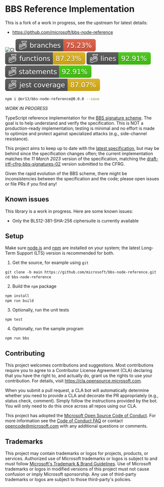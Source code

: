 # BBS Reference Implementation

This is a fork of a work in progress, see the upstream for latest details:

- https://github.com/microsoft/bbs-node-reference

[![CI](https://github.com/or13/bbs-node-reference/actions/workflows/ci.yml/badge.svg)](https://github.com/or13/bbs-node-reference/actions/workflows/ci.yml)
![Branches](./badges/coverage-branches.svg)
![Functions](./badges/coverage-functions.svg)
![Lines](./badges/coverage-lines.svg)
![Statements](./badges/coverage-statements.svg)
![Jest coverage](./badges/coverage-jest%20coverage.svg)

```sh
npm i @or13/bbs-node-reference@0.0.0 --save
```

*WORK IN PROGRESS*

TypeScript reference implementation for the [BBS signature scheme](https://github.com/decentralized-identity/bbs-signature). The goal is to help understand and verify the specification. This is NOT a production-ready implementation; testing is minimal and no effort is made to optimize and protect against specialized attacks (e.g., side-channel resistance). 

This project aims to keep up to date with the [latest specification](https://identity.foundation/bbs-signature/draft-looker-cfrg-bbs-signatures.html), but may be behind since the specification changes often; the current implementation matches the *11 March 2023* version of the specification, matching the [draft-irtf-cfrg-bbs-signatures-02](https://datatracker.ietf.org/doc/draft-irtf-cfrg-bbs-signatures/02/) version submitted to the CFRG.

Given the rapid evolution of the BBS scheme, there might be inconsistencies between the specification and the code; please open issues or file PRs if you find any!

## Known issues

This library is a work in progress. Here are some known issues:
* Only the BLS12-381-SHA-256 ciphersuite is currently available

## Setup

Make sure [node.js](https://nodejs.org/) and [npm](https://docs.npmjs.com/downloading-and-installing-node-js-and-npm) are installed on your system; the latest Long-Term Support (LTS) version is recommended for both.

1. Get the source, for example using `git`
```
git clone -b main https://github.com/microsoft/bbs-node-reference.git
cd bbs-node-reference
```

2. Build the `npm` package
```
npm install
npm run build
```

3. Optionally, run the unit tests

```
npm test
```

4. Optionally, run the sample program

```
npm run bbs
```


## Contributing

This project welcomes contributions and suggestions.  Most contributions require you to agree to a
Contributor License Agreement (CLA) declaring that you have the right to, and actually do, grant us
the rights to use your contribution. For details, visit https://cla.opensource.microsoft.com.

When you submit a pull request, a CLA bot will automatically determine whether you need to provide
a CLA and decorate the PR appropriately (e.g., status check, comment). Simply follow the instructions
provided by the bot. You will only need to do this once across all repos using our CLA.

This project has adopted the [Microsoft Open Source Code of Conduct](https://opensource.microsoft.com/codeofconduct/).
For more information see the [Code of Conduct FAQ](https://opensource.microsoft.com/codeofconduct/faq/) or
contact [opencode@microsoft.com](mailto:opencode@microsoft.com) with any additional questions or comments.

## Trademarks

This project may contain trademarks or logos for projects, products, or services. Authorized use of Microsoft 
trademarks or logos is subject to and must follow 
[Microsoft's Trademark & Brand Guidelines](https://www.microsoft.com/en-us/legal/intellectualproperty/trademarks/usage/general).
Use of Microsoft trademarks or logos in modified versions of this project must not cause confusion or imply Microsoft sponsorship.
Any use of third-party trademarks or logos are subject to those third-party's policies.
